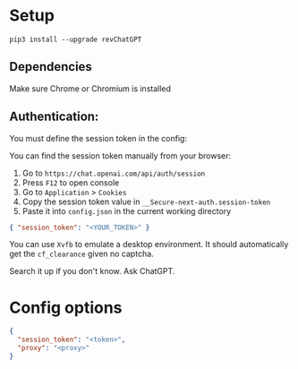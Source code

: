 # Setup

`pip3 install --upgrade revChatGPT`

## Dependencies

Make sure Chrome or Chromium is installed

## Authentication:

You must define the session token in the config:

You can find the session token manually from your browser:

1. Go to `https://chat.openai.com/api/auth/session`
2. Press `F12` to open console
3. Go to `Application` > `Cookies`
4. Copy the session token value in `__Secure-next-auth.session-token`
5. Paste it into `config.json` in the current working directory

```json
{ "session_token": "<YOUR_TOKEN>" }
```

You can use `Xvfb` to emulate a desktop environment. It should automatically get the `cf_clearance` given no captcha.

Search it up if you don't know. Ask ChatGPT.

# Config options

```json
{
  "session_token": "<token>",
  "proxy": "<proxy>"
}
```
